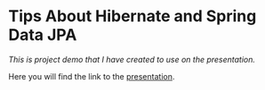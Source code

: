 # Tips About Hibernate and Spring Data JPA

*This is project demo that I have created to use on the presentation.*

Here you will find the link to the [presentation](https://pt.slideshare.net/ThiagoDosSantosHora/tips-about-hibernate-with-spring-data-jpa).
